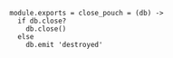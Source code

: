     module.exports = close_pouch = (db) ->
      if db.close?
        db.close()
      else
        db.emit 'destroyed'

